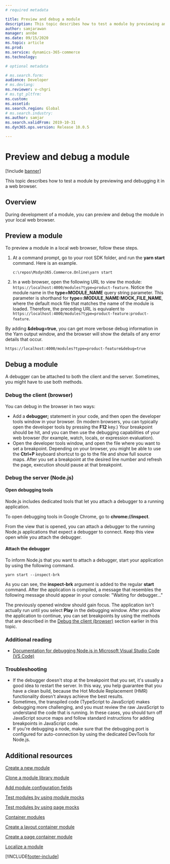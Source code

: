```yaml
---
# required metadata

title: Preview and debug a module
description: This topic describes how to test a module by previewing and debugging it in a web browser.
author: samjarawan
manager: annbe
ms.date: 09/15/2020
ms.topic: article
ms.prod: 
ms.service: dynamics-365-commerce
ms.technology: 

# optional metadata

# ms.search.form: 
audience: Developer
# ms.devlang: 
ms.reviewer: v-chgri
# ms.tgt_pltfrm: 
ms.custom: 
ms.assetid: 
ms.search.region: Global
# ms.search.industry: 
ms.author: samjar
ms.search.validFrom: 2019-10-31
ms.dyn365.ops.version: Release 10.0.5

---
```

# Preview and debug a module

[!include [banner](../includes/banner.md)]

This topic describes how to test a module by previewing and debugging it in a web browser.

## Overview

During development of a module, you can preview and debug the module in your local web browser.

## Preview a module

To preview a module in a local web browser, follow these steps.

1. At a command prompt, go to your root SDK folder, and run the **yarn start** command. Here is an example.

    ```Console
    c:\repos\Msdyn365.Commerce.Online\yarn start
    ```

1. In a web browser, open the following URL to view the module: `https://localhost:4000/modules?type=product-feature`. Notice the module name in the **type=MODULE\_NAME** query string parameter. This parameter is shorthand for **type=:MODULE\_NAME:MOCK\_FILE\_NAME**, where the default mock file that matches the name of the module is loaded. Therefore, the preceding URL is equivalent to `https://localhost:4000/modules?type=product-feature:product-feature`.

By adding **&debug=true**, you can get more verbose debug information in the Yarn output window, and the browser will show the details of any error details that occur.

`https://localhost:4000/modules?type=product-feature&debug=true`

## Debug a module

A debugger can be attached to both the client and the server. Sometimes, you might have to use both methods.

### Debug the client (browser)

You can debug in the browser in two ways:

- Add a **debugger;** statement in your code, and then open the developer tools window in your browser. (In modern browsers, you can typically open the developer tools by pressing the **F12** key.) Your breakpoint should be hit, and you can then use the debugging capabilities of your web browser (for example, watch, locals, or expression evaluation).
- Open the developer tools window, and open the file where you want to set a breakpoint. Depending on your browser, you might be able to use the **Ctrl+P** keyboard shortcut to go to the file and show full source maps. After you set a breakpoint at the desired line number and refresh the page, execution should pause at that breakpoint.

### Debug the server (Node.js)

#### Open debugging tools

Node.js includes dedicated tools that let you attach a debugger to a running application.

To open debugging tools in Google Chrome, go to **chrome://inspect**.

From the view that is opened, you can attach a debugger to the running Node.js applications that expect a debugger to connect. Keep this view open while you attach the debugger.

#### Attach the debugger

To inform Node.js that you want to attach a debugger, start your application by using the following command.

```Console
yarn start --inspect-brk
```

As you can see, the **inspect-brk** argument is added to the regular **start** command. After the application is compiled, a message that resembles the following message should appear in your console: "Waiting for debugger..."

The previously opened window should gain focus. The application isn't actually run until you select **Play** in the debugging window. After you allow the application to continue, you can set breakpoints by using the methods that are described in the [Debug the client (browser)](#debug-the-client-browser) section earlier in this topic.

### Additional reading

- [Documentation for debugging Node.js in Microsoft Visual Studio Code (VS Code)](https://code.visualstudio.com/docs/nodejs/nodejs-debugging)

### Troubleshooting

- If the debugger doesn't stop at the breakpoint that you set, it's usually a good idea to restart the server. In this way, you help guarantee that you have a clean build, because the Hot Module Replacement (HMR) functionality doesn't always achieve the best results.
- Sometimes, the transpiled code (TypeScript to JavaScript) makes debugging more challenging, and you must review the raw JavaScript to understand the code that is running. In these cases, you should turn off JavaScript source maps and follow standard instructions for adding breakpoints in JavaScript code.
- If you're debugging a node, make sure that the debugging port is configured for auto-connection by using the dedicated DevTools for Node.js.

## Additional resources

[Create a new module](create-new-module.md)

[Clone a module library module](clone-starter-module.md)

[Add module configuration fields](add-module-config-fields.md)

[Test modules by using module mocks](test-module-mock.md)

[Test modules by using page mocks](test-page-mock.md)

[Container modules](container-modules.md)

[Create a layout container module](create-layout-container.md)

[Create a page container module](create-page-containers.md)

[Localize a module](localize-module.md)


[!INCLUDE[footer-include](../../includes/footer-banner.md)]
